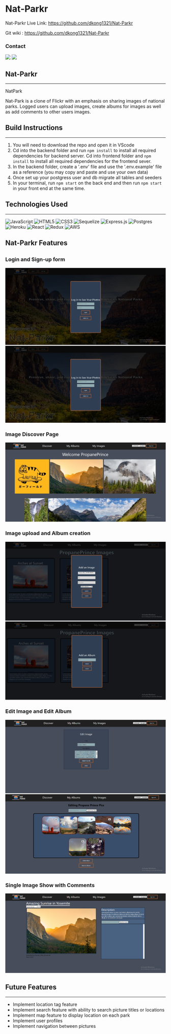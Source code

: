 # Nat-Parkr

Nat-Parkr Live Link: https://github.com/dkong1321/Nat-Parkr

Git wiki : https://github.com/dkong1321/Nat-Parkr

### Contact

<a href="https://www.linkedin.com/in/darren-kong-06b47013b/"><img src="https://img.shields.io/badge/LinkedIn-0077B5?style=for-the-badge&logo=linkedin&logoColor=white" /></a>
<a href="https://github.com/dkong1321"><img src="https://img.shields.io/badge/GitHub-100000?style=for-the-badge&logo=github&logoColor=white" /></a>

## Nat-Parkr

---

NatPark

Nat-Park is a clone of Flickr with an emphasis on sharing images of national parks. Logged users can upload images, create albums for images as well as add comments to other users images.

## Build Instructions

---

1. You will need to download the repo and open it in VScode
2. Cd into the backend folder and run `npm install` to install all required dependencies for backend server. Cd into frontend folder and `npm install` to install all required dependencies for the frontend sever.
3. In the backend folder, create a '.env' file and use the '.env.example' file as a reference (you may copy and paste and use your own data)
4. Once set up your postgress user and db migrate all tables and seeders
5. In your terminal, run `npm start` on the back end and then run `npm start` in your front end at the same time.

## Technologies Used

---

![JavaScript](https://img.shields.io/badge/javascript-%23323330.svg?style=for-the-badge&logo=javascript&logoColor=%23F7DF1E)
![HTML5](https://img.shields.io/badge/html5-%23E34F26.svg?style=for-the-badge&logo=html5&logoColor=white)
![CSS3](https://img.shields.io/badge/css3-%231572B6.svg?style=for-the-badge&logo=css3&logoColor=white)
![Sequelize](https://img.shields.io/badge/Sequelize-52B0E7?style=for-the-badge&logo=Sequelize&logoColor=white)
![Express.js](https://img.shields.io/badge/express.js-%23404d59.svg?style=for-the-badge&logo=express&logoColor=%2361DAFB)
![Postgres](https://img.shields.io/badge/postgres-%23316192.svg?style=for-the-badge&logo=postgresql&logoColor=white)
![Heroku](https://img.shields.io/badge/heroku-%23430098.svg?style=for-the-badge&logo=heroku&logoColor=white)
![React](https://img.shields.io/badge/react-%2320232a.svg?style=for-the-badge&logo=react&logoColor=%2361DAFB)
![Redux](https://img.shields.io/badge/redux-%23593d88.svg?style=for-the-badge&logo=redux&logoColor=white)
![AWS](https://img.shields.io/badge/AWS-%23FF9900.svg?style=for-the-badge&logo=amazon-aws&logoColor=white)

## Nat-Parkr Features

##

### Login and Sign-up form

![Login](readme-images/nat-login.jpg "a title")
![Sign up](readme-images/nat-login.jpg "a title")

### Image Discover Page

![Discover](readme-images/discover-page.jpg "a title")

### Image upload and Album creation

![Add Image](readme-images/image-upload.png "a title")
![Add Album](readme-images/add-album-page.png "a title")

### Edit Image and Edit Album

![Edit Image](readme-images/edit-image-page.png "a title")
![Edit Album](readme-images/edit-album-page.png "a title")

### Single Image Show with Comments

![Show Image](readme-images/image-show-page.png "a title")

## Future Features

---

- Implement location tag feature
- Implement search feature with ability to search picture titles or locations
- Implement map feature to display location on each park
- Implement user profiles
- Implement navigation between pictures
